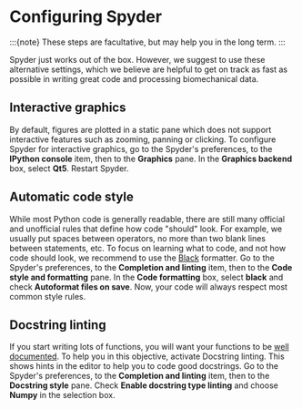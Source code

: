 # Configuring Spyder

:::{note}
These steps are facultative, but may help you in the long term.
:::

Spyder just works out of the box. However, we suggest to use these alternative settings, which we believe are helpful to get on track as fast as possible in writing great code and processing biomechanical data.

## Interactive graphics

By default, figures are plotted in a static pane which does not support interactive features such as zooming, panning or clicking. To configure Spyder for interactive graphics, go to the Spyder's preferences, to the **IPython console** item, then to the **Graphics** pane. In the **Graphics backend** box, select **Qt5**. Restart Spyder.

## Automatic code style

While most Python code is generally readable, there are still many official and unofficial rules that define how code "should" look. For example, we usually put spaces between operators, no more than two blank lines between statements, etc. To focus on learning what to code, and not how code should look, we recommend to use the [Black](https://black.readthedocs.io) formatter. Go to the Spyder's preferences, to the **Completion and linting** item, then to the **Code style and formatting** pane. In the **Code formatting** box, select **black** and check **Autoformat files on save**. Now, your code will always respect most common style rules.

## Docstring linting

If you start writing lots of functions, you will want your functions to be [well documented](python_functions_good_practice.md). To help you in this objective, activate Docstring linting. This shows hints in the editor to help you to code good docstrings. Go to the Spyder's preferences, to the **Completion and linting** item, then to the **Docstring style** pane. Check **Enable docstring type linting** and choose **Numpy** in the selection box.
